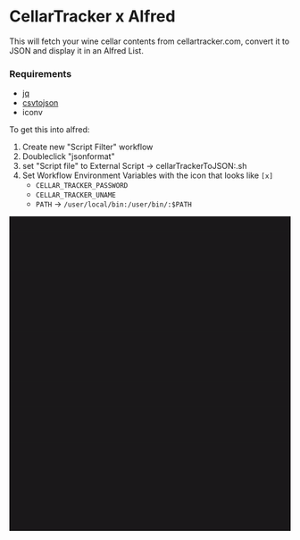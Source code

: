 # CellarTracker x Alfred

This will fetch your wine cellar contents from cellartracker.com, convert it to JSON and display it in an Alfred List.

### Requirements
- [jq](https://linux.die.net/man/1/iconv)
- [csvtojson](https://www.npmjs.com/package/csvtojson)
- iconv


To get this into alfred:

1. Create new "Script Filter" workflow
2. Doubleclick "jsonformat"
3. set "Script file" to External Script -> cellarTrackerToJSON:.sh 
4. Set Workflow Environment Variables with the icon that looks like `[x]`
    - `CELLAR_TRACKER_PASSWORD`
    - `CELLAR_TRACKER_UNAME`
    - `PATH` -> `/user/local/bin:/user/bin/:$PATH`

![Example animation](https://github.com/rodericj/AlfredWine/raw/master/media/example.gif)
